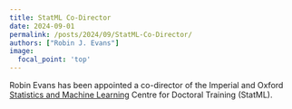 ```yaml
---
title: StatML Co-Director
date: 2024-09-01
permalink: /posts/2024/09/StatML-Co-Director/
authors: ["Robin J. Evans"]
image:
  focal_point: 'top'
---
```


Robin Evans has been appointed a co-director of the Imperial and Oxford 
[Statistics and Machine Learning](https://statml.io/) Centre for Doctoral Training (StatML).
